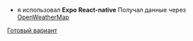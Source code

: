 - я использовал
**Expo**
**React-native**
Получал данные через [OpenWeatherMap](https://openweathermap.org/)

[Готовый вариант](https://avatars.mds.yandex.net/get-images-cbir/1347989/4fLeWigzXxHAxU8JzXl2Vw4537/ocr)